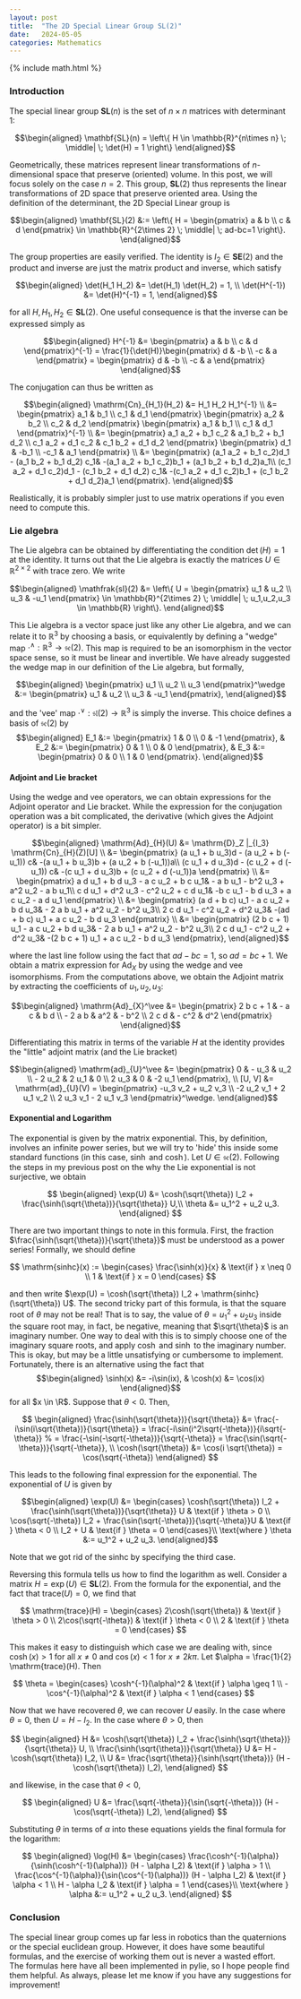 ```yaml
---
layout: post
title:  "The 2D Special Linear Group SL(2)"
date:   2024-05-05
categories: Mathematics
---
```


{% include math.html %}

### Introduction

The special linear group $\mathbf{SL}(n)$ is the set of $n\times n$ matrices with determinant $1$:

$$\begin{aligned}
    \mathbf{SL}(n) = \left\{
        H \in \mathbb{R}^{n\times n}
        \; \middle| \;
        \det(H) = 1
    \right\}
\end{aligned}$$

Geometrically, these matrices represent linear transformations of $n$-dimensional space that preserve (oriented) volume.
In this post, we will focus solely on the case $n=2$.
This group, $\mathbf{SL}(2)$ thus represents the linear transformations of 2D space that preserve oriented area.
Using the definition of the determinant, the 2D Special Linear group is

$$\begin{aligned}
    \mathbf{SL}(2) &:= \left\{
        H = \begin{pmatrix}
            a & b \\ c & d
        \end{pmatrix} \in \mathbb{R}^{2\times 2}
        \; \middle| \;
        ad-bc=1
    \right\}.
\end{aligned}$$

The group properties are easily verified. The identity is $I_2 \in \mathbf{SE}(2)$ and the product and inverse are just the matrix product and inverse, which satisfy

$$\begin{aligned}
    \det(H_1 H_2) &= \det(H_1) \det(H_2) = 1, \\
    \det(H^{-1}) &= \det(H)^{-1} = 1,
\end{aligned}$$

for all $H,H_1,H_2 \in \mathbf{SL}(2)$.
One useful consequence is that the inverse can be expressed simply as

$$\begin{aligned}
    H^{-1} &= 
    \begin{pmatrix}
        a & b \\ c & d
    \end{pmatrix}^{-1}
    = \frac{1}{\det(H)}\begin{pmatrix}
        d & -b \\ -c & a
    \end{pmatrix}
    = \begin{pmatrix}
        d & -b \\ -c & a
    \end{pmatrix}
\end{aligned}$$

The conjugation can thus be written as

$$\begin{aligned}
    \mathrm{Cn}_{H_1}(H_2)
    &=
    H_1 H_2 H_1^{-1} \\
    &=
    \begin{pmatrix}
        a_1 & b_1 \\ c_1 & d_1
    \end{pmatrix}
    \begin{pmatrix}
        a_2 & b_2 \\ c_2 & d_2
    \end{pmatrix}
    \begin{pmatrix}
        a_1 & b_1 \\ c_1 & d_1
    \end{pmatrix}^{-1} \\
    &=
    \begin{pmatrix}
        a_1 a_2 + b_1 c_2 &
        a_1 b_2 + b_1 d_2 \\
        c_1 a_2 + d_1 c_2 &
        c_1 b_2 + d_1 d_2
    \end{pmatrix}
    \begin{pmatrix}
        d_1 & -b_1 \\ -c_1 & a_1
    \end{pmatrix} \\
    &=
    \begin{pmatrix}
        (a_1 a_2 + b_1 c_2)d_1 - (a_1 b_2 + b_1 d_2) c_1&
        -(a_1 a_2 + b_1 c_2)b_1 + (a_1 b_2 + b_1 d_2)a_1\\
        (c_1 a_2 + d_1 c_2)d_1 - (c_1 b_2 + d_1 d_2) c_1&
        -(c_1 a_2 + d_1 c_2)b_1 + (c_1 b_2 + d_1 d_2)a_1
    \end{pmatrix}.
\end{aligned}$$

Realistically, it is probably simpler just to use matrix operations if you even need to compute this.

### Lie algebra

The Lie algebra can be obtained by differentiating the condition $\det(H) = 1$ at the identity.
It turns out that the Lie algebra is exactly the matrices $U \in \mathbb{R}^{2\times 2}$ with trace zero.
We write

$$\begin{aligned}
    \mathfrak{sl}(2)
    &= \left\{
        U = \begin{pmatrix}
            u_1 & u_2 \\ u_3 & -u_1
        \end{pmatrix} \in \mathbb{R}^{2\times 2}
        \; \middle| \;
        u_1,u_2,u_3 \in \mathbb{R}
    \right\}.
\end{aligned}$$

This Lie algebra is a vector space just like any other Lie algebra, and we can relate it to $\mathbb{R}^3$ by choosing a basis, or equivalently by defining a "wedge" map $\cdot^\wedge : \mathbb{R}^3 \to \mathfrak{se}(2)$.
This map is required to be an isomorphism in the vector space sense, so it must be linear and invertible.
We have already suggested the wedge map in our definition of the Lie algebra, but formally,

$$\begin{aligned}
    \begin{pmatrix}
        u_1 \\ u_2 \\ u_3
    \end{pmatrix}^\wedge
    &:= \begin{pmatrix}
        u_1 & u_2 \\ u_3 & -u_1
    \end{pmatrix},
\end{aligned}$$

and the 'vee' map $\cdot^\vee : \mathfrak{sl}(2) \to \mathbb{R}^3$ is simply the inverse.
This choice defines a basis of $\mathfrak{se}(2)$ by
$$\begin{aligned}
    E_1 &:= \begin{pmatrix}
        1 & 0 \\ 0 & -1
    \end{pmatrix}, &
    E_2 &:= \begin{pmatrix}
        0 & 1 \\ 0 & 0
    \end{pmatrix}, &
    E_3 &:= \begin{pmatrix}
        0 & 0 \\ 1 & 0
    \end{pmatrix}.
\end{aligned}$$


#### Adjoint and Lie bracket

Using the wedge and vee operators, we can obtain expressions for the Adjoint operator and Lie bracket.
While the expression for the conjugation operation was a bit complicated, the derivative (which gives the Adjoint operator) is a bit simpler.

$$\begin{aligned}
\mathrm{Ad}_{H}(U)
&= \mathrm{D}_Z |_{I_3} \mathrm{Cn}_{H}(Z)[U] \\
&= \begin{pmatrix}
        (a u_1 + b u_3)d - (a u_2 + b (-u_1)) c&
        -(a u_1 + b u_3)b + (a u_2 + b (-u_1))a\\
        (c u_1 + d u_3)d - (c u_2 + d (-u_1)) c&
        -(c u_1 + d u_3)b + (c u_2 + d (-u_1))a
    \end{pmatrix} \\
&= \begin{pmatrix}
    a d u_1 + b d u_3 - a c u_2 + b c u_1&
    - a b u_1 - b^2 u_3 + a^2 u_2 - a b u_1\\
    c d u_1 + d^2 u_3 - c^2 u_2 + c d u_1&
    -b c u_1 - b d u_3 + a c u_2 - a d u_1
\end{pmatrix} \\
&= \begin{pmatrix}
    (a d + b c) u_1 - a c u_2 + b d u_3&
    - 2 a b u_1 + a^2 u_2 - b^2 u_3\\
    2 c d u_1 - c^2 u_2 + d^2 u_3&
    -(ad + b c) u_1 + a c u_2 - b d u_3
\end{pmatrix} \\
&= \begin{pmatrix}
    (2 b c + 1) u_1 - a c u_2 + b d u_3&
    - 2 a b u_1 + a^2 u_2 - b^2 u_3\\
    2 c d u_1 - c^2 u_2 + d^2 u_3&
    -(2 b c + 1) u_1 + a c u_2 - b d u_3
\end{pmatrix},
\end{aligned}$$

where the last line follow using the fact that $ad-bc = 1$, so $ad = bc+1$.
We obtain a matrix expression for $\mathrm{Ad}_X$ by using the wedge and vee isomorphisms.
From the computations above, we obtain the Adjoint matrix by extracting the coefficients of $u_1,u_2,u_3$:

$$\begin{aligned}
\mathrm{Ad}_{X}^\vee
&= \begin{pmatrix}
    2 b c + 1 & - a c & b d \\
    - 2 a b & a^2 & - b^2 \\
     2 c d & - c^2 & d^2
\end{pmatrix}
\end{aligned}$$

Differentiating this matrix in terms of the variable $H$ at the identity provides the "little" adjoint matrix (and the Lie bracket)

$$\begin{aligned}
\mathrm{ad}_{U}^\vee
&= \begin{pmatrix}
    0 & - u_3 & u_2 \\
    - 2 u_2 & 2 u_1 & 0 \\
     2 u_3 & 0 & -2 u_1
\end{pmatrix}, \\
[U, V] &= \mathrm{ad}_{U}(V)
= \begin{pmatrix}
    -u_3 v_2 + u_2 v_3 \\
    -2 u_2 v_1 + 2 u_1 v_2 \\
    2 u_3 v_1 - 2 u_1 v_3
\end{pmatrix}^\wedge.
\end{aligned}$$


#### Exponential and Logarithm

The exponential is given by the matrix exponential.
This, by definition, involves an infinite power series, but we will try to 'hide' this inside some standard functions (in this case, $\sinh$ and $\cosh$).
Let $U \in \mathfrak{se}(2)$. 
Following the steps in my previous post on the why the Lie exponential is not surjective, we obtain

$$
\begin{aligned}
    \exp(U)
    &= \cosh(\sqrt{\theta})  I_2 + \frac{\sinh(\sqrt{\theta})}{\sqrt{\theta}} U,\\
    \theta &= u_1^2 + u_2 u_3.
\end{aligned}
$$

There are two important things to note in this formula.
First, the fraction $\frac{\sinh(\sqrt{\theta})}{\sqrt{\theta}}$ must be understood as a power series! Formally, we should define

$$
\mathrm{sinhc}(x) := \begin{cases}
    \frac{\sinh(x)}{x} & \text{if } x \neq 0 \\
    1 & \text{if } x = 0
\end{cases}
$$

and then write $\exp(U) = \cosh(\sqrt{\theta}) I_2 + \mathrm{sinhc}(\sqrt{\theta}) U$.
The second tricky part of this formula, is that the square root of $\theta$ may not be real!
That is to say, the value of $\theta = u_1^2 + u_2 u_3$ inside the square root may, in fact, be negative, meaning that $\sqrt{\theta}$ is an imaginary number.
One way to deal with this is to simply choose one of the imaginary square roots, and apply $\cosh$ and $\sinh$ to the imaginary number.
This is okay, but may be a little unsatisfying or cumbersome to implement.
Fortunately, there is an alternative using the fact that
$$\begin{aligned}
\sinh(x) &= -i\sin(ix), &
\cosh(x) &= \cos(ix)
\end{aligned}$$
for all $x \in \R$.
Suppose that $\theta < 0$. Then,

$$
\begin{aligned}
    \frac{\sinh(\sqrt{\theta})}{\sqrt{\theta}}
    &= \frac{-i\sin(i\sqrt{\theta})}{\sqrt{\theta}}
    = \frac{-i\sin(i^2\sqrt{-\theta})}{i\sqrt{-\theta}}
    % = \frac{-\sin(-\sqrt{-\theta})}{\sqrt{-\theta}}
    = \frac{\sin(\sqrt{-\theta})}{\sqrt{-\theta}}, \\
    \cosh(\sqrt{\theta})
    &= \cos(i \sqrt{\theta})
    = \cos(\sqrt{-\theta})
\end{aligned}
$$

This leads to the following final expression for the exponential.
The exponential of $U$ is given by

$$\begin{aligned}
\exp(U) &= \begin{cases}
    \cosh(\sqrt{\theta}) I_2 + \frac{\sinh(\sqrt{\theta})}{\sqrt{\theta}} U & \text{if } \theta > 0 \\
    \cos(\sqrt{-\theta}) I_2 + \frac{\sin(\sqrt{-\theta})}{\sqrt{-\theta}}U & \text{if } \theta < 0 \\
    I_2 + U & \text{if } \theta = 0
\end{cases}\\
\text{where } \theta &:= u_1^2 + u_2 u_3.
\end{aligned}$$

Note that we got rid of the $\mathrm{sinhc}$ by specifying the third case.

Reversing this formula tells us how to find the logarithm as well.
Consider a matrix $H = \exp(U) \in \mathbf{SL}(2)$.
From the formula for the exponential, and the fact that $\mathrm{trace}(U)=0$, we find that

$$
\mathrm{trace}(H) = \begin{cases}
    2\cosh(\sqrt{\theta}) & \text{if } \theta > 0 \\
    2\cos(\sqrt{-\theta}) & \text{if } \theta < 0 \\
    2 & \text{if } \theta = 0
\end{cases}
$$

This makes it easy to distinguish which case we are dealing with, since $\cosh(x) > 1$ for all $x \neq 0$ and $\cos(x) < 1$ for $x \neq 2 k \pi$.
Let $\alpha = \frac{1}{2} \mathrm{trace}(H). Then

$$
\theta = \begin{cases}
    \cosh^{-1}(\alpha)^2 & \text{if } \alpha \geq 1 \\
    -\cos^{-1}(\alpha)^2 & \text{if } \alpha < 1
\end{cases}
$$

Now that we have recovered $\theta$, we can recover $U$ easily.
In the case where $\theta = 0$, then $U = H - I_2$.
In the case where $\theta > 0$, then

$$
\begin{aligned}
    H &= \cosh(\sqrt{\theta}) I_2 + \frac{\sinh(\sqrt{\theta})}{\sqrt{\theta}} U, \\
    \frac{\sinh(\sqrt{\theta})}{\sqrt{\theta}} U
    &= H - \cosh(\sqrt{\theta}) I_2, \\
    U
    &= \frac{\sqrt{\theta}}{\sinh(\sqrt{\theta})} (H - \cosh(\sqrt{\theta}) I_2),
\end{aligned}
$$

and likewise, in the case that $\theta < 0$,

$$
\begin{aligned}
    U
    &= \frac{\sqrt{-\theta}}{\sin(\sqrt{-\theta})} (H - \cos(\sqrt{-\theta}) I_2),
\end{aligned}
$$

Substituting $\theta$ in terms of $\alpha$ into these equations yields the final formula for the logarithm:

$$
\begin{aligned}
    \log(H)
    &= \begin{cases}
    \frac{\cosh^{-1}(\alpha)}{\sinh(\cosh^{-1}(\alpha))} (H - \alpha I_2)
    & \text{if } \alpha > 1 \\
    \frac{\cos^{-1}(\alpha)}{\sin(\cos^{-1}(\alpha))} (H - \alpha I_2)
    & \text{if } \alpha < 1 \\
    H - \alpha I_2
    & \text{if } \alpha = 1
\end{cases}\\
\text{where } \alpha &:= u_1^2 + u_2 u_3.
\end{aligned}
$$

### Conclusion

The special linear group comes up far less in robotics than the quaternions or the special euclidean group.
However, it does have some beautiful formulas, and the exercise of working them out is never a wasted effort.
The formulas here have all been implemented in pylie, so I hope people find them helpful.
As always, please let me know if you have any suggestions for improvement!
